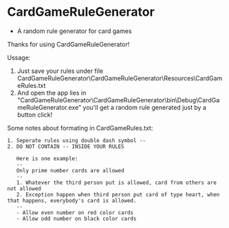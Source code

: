 # CardGameRuleGenerator
- A random rule generator for card games

Thanks for using CardGameRuleGenerator!

Ussage:
1. Just save your rules under file CardGameRuleGenerator\CardGameRuleGenerator\Resources\CardGameRules.txt
2. And open the app lies in "CardGameRuleGenerator\CardGameRuleGenerator\bin\Debug\CardGameRuleGenerator.exe" you'll get a random rule generated just by a button click!

Some notes about formating in CardGameRules.txt:

    1. Seperate rules using double dash symbol --
    2. DO NOT CONTAIN -- INSIDE YOUR RULES

       Here is one example:
       --
       Only prime number cards are allowed
       --
       1. Whatever the third person put is allowed, card from others are not allowed
       2. Exception happen when third person put card of type heart, when that happens, everybody's card is allowed.
       --
       - Allow even number on red color cards 
       - Allow odd number on black color cards
